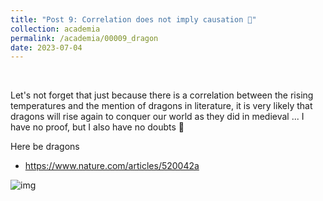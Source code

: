 ```yaml
---
title: "Post 9: Correlation does not imply causation 🐉"
collection: academia
permalink: /academia/00009_dragon
date: 2023-07-04
---
```


&nbsp;



Let's not forget that just because there is a correlation between the rising temperatures and the mention of dragons in literature, it is very likely that dragons will rise again to conquer our world as they did in medieval ... I have no proof, but I also have no doubts 🧐

Here be dragons
* <https://www.nature.com/articles/520042a>

![img](/images/academia/00009_dragon.jpg)

